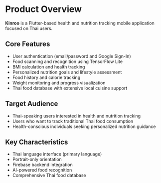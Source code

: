 # Product Overview

**Kinroo** is a Flutter-based health and nutrition tracking mobile application focused on Thai users.

## Core Features
- User authentication (email/password and Google Sign-In)
- Food scanning and recognition using TensorFlow Lite
- BMI calculation and health tracking
- Personalized nutrition goals and lifestyle assessment
- Food history and calorie tracking
- Weight monitoring and progress visualization
- Thai food database with extensive local cuisine support

## Target Audience
- Thai-speaking users interested in health and nutrition tracking
- Users who want to track traditional Thai food consumption
- Health-conscious individuals seeking personalized nutrition guidance

## Key Characteristics
- Thai language interface (primary language)
- Portrait-only orientation
- Firebase backend integration
- AI-powered food recognition
- Comprehensive Thai food database